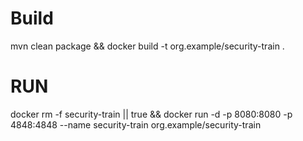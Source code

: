 # Build
mvn clean package && docker build -t org.example/security-train .

# RUN

docker rm -f security-train || true && docker run -d -p 8080:8080 -p 4848:4848 --name security-train org.example/security-train 